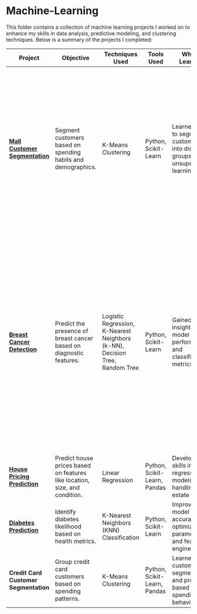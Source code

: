 # Machine-Learning
This folder contains a collection of machine learning projects I worked on to enhance my skills in data analysis, predictive modeling, and clustering techniques. Below is a summary of the projects I completed:


| **Project**                          | **Objective**                                                            | **Techniques Used**                           | **Tools Used**              | **What I Learned**                                                                 | **Score/Outcome**                                   |
|--------------------------------------|--------------------------------------------------------------------------|-----------------------------------------------|-----------------------------|-----------------------------------------------------------------------------------|----------------------------------------------------|
| [**Mall Customer Segmentation**](https://github.com/AishuHaran/Machine-Learning/blob/main/Mall%20Customer%20Segmentation%20Analysis%20Project.ipynb)       | Segment customers based on spending habits and demographics.             | K-Means Clustering                            | Python, Scikit-Learn         | Learned how to segment customers into distinct groups using unsupervised learning | Identified actionable insights into customer behavior. <br>  **Cluster 0** (Niche Group, Budget-conscious consumers). <br>   **Cluster 1** (Middle Income, Largest group with balanced income and spending). <br>  **Cluster 2** (Affluent, but moderate spending). <br> **Davies-Bouldin Score:** 0.577 (indicates a good clustering result). |
| [**Breast Cancer Detection**](https://github.com/AishuHaran/Machine-Learning/blob/main/Breast_Cancer_Detection%20(2).ipynb)  | Predict the presence of breast cancer based on diagnostic features.      | Logistic Regression, K-Nearest Neighbors (k-NN), Decision Tree, Random Tree | Python, Scikit-Learn         | Gained insights into model performance and classification metrics.               | **Logistic Regression:** 96.49% accuracy, highly reliable in predicting benign and malignant cases, but slightly biased toward predicting benign cases. <br> **k-NN:** 94.74% accuracy, with a few misclassifications, including missed malignant tumors.<br> **Decision Tree:** Stable performance with overfitting in complex models; best results with max_depth=2.<br> **Random Tree:** 96% accuracy, strong precision and recall, especially for malignant tumors. |
| [**House Pricing Prediction**](https://github.com/AishuHaran/Machine-Learning/blob/main/Predicting_Housing_Prices%20(2).ipynb)         | Predict house prices based on features like location, size, and condition. | Linear Regression                            | Python, Scikit-Learn, Pandas | Developed skills in regression models and handling real estate data.              | Reasonable training accuracy (R2: 0.770), but some error in test set predictions (R2: 0.579). |
| [**Diabetes Prediction**](https://github.com/AishuHaran/Machine-Learning/blob/main/Diabetes%20Prediction.ipynb)              | Identify diabetes likelihood based on health metrics.                    | K-Nearest Neighbors (KNN) Classification      | Python, Scikit-Learn         | Improved model accuracy by optimizing parameters and feature engineering.          | 81.82% accuracy with balanced identification of diabetic and non-diabetic cases. |
| **Credit Card Customer Segmentation**| Group credit card customers based on spending patterns.                  | K-Means Clustering                            | Python, Scikit-Learn, Pandas | Learned customer segmentation and profiling based on spending behavior.           | Identified distinct customer groups with valuable insights for targeted marketing. |

